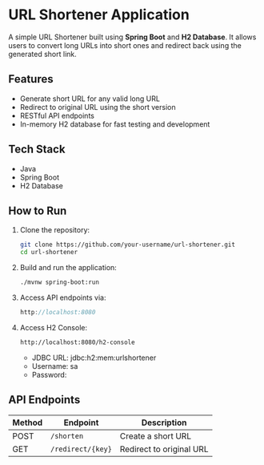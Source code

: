 # URL Shortener Application

A simple URL Shortener built using **Spring Boot** and **H2 Database**. It allows users to convert long URLs into short ones and redirect back using the generated short link.

## Features
- Generate short URL for any valid long URL
- Redirect to original URL using the short version
- RESTful API endpoints
- In-memory H2 database for fast testing and development

## Tech Stack
- Java
- Spring Boot
- H2 Database

## How to Run

1. Clone the repository:
   ```bash
   git clone https://github.com/your-username/url-shortener.git
   cd url-shortener
2. Build and run the application:
   ```bash
   ./mvnw spring-boot:run
3. Access API endpoints via:
   ```cpp
   http://localhost:8080
4. Access H2 Console:
   ```bash
   http://localhost:8080/h2-console
   ```
   - JDBC URL: jdbc:h2:mem:urlshortener
   - Username: sa
   - Password:


## API Endpoints

| Method | Endpoint     | Description              |
|--------|--------------|--------------------------|
| POST   | `/shorten`   | Create a short URL       |
| GET    | `/redirect/{key}`| Redirect to original URL |

